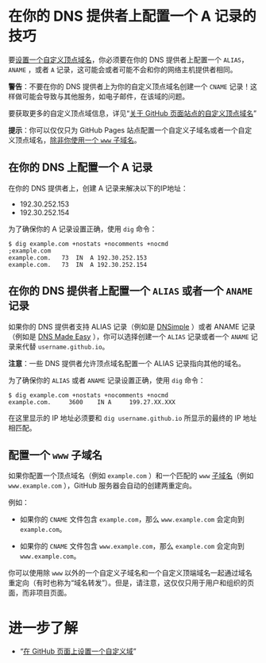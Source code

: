 # 在你的 DNS 提供者上配置一个 A 记录的技巧

要[设置一个自定义顶点域名](https://help.github.com/articles/setting-up-a-custom-domain-with-github-pages)，你必须要在你的 DNS 提供者上配置一个 `ALIAS`，`ANAME` ，或者 `A` 记录，这可能会或者可能不会和你的网络主机提供者相同。

**警告**：不要在你的 DNS 提供者上为你的自定义顶点域名创建一个 `CNAME` 记录！这样做可能会导致与其他服务，如电子邮件，在该域的问题。

要获取更多的自定义顶点域信息，详见“[关于 GitHub 页面站点的自定义顶点域名](https://help.github.com/articles/about-custom-domains-for-github-pages-sites#apex-domains)”

**提示**：你可以仅仅只为 GitHub Pages 站点配置一个自定义子域名或者一个自定义顶点域名，[除非你使用一个 `www` 子域名](https://help.github.com/articles/tips-for-configuring-an-a-record-with-your-dns-provider/#configuring-a-www-subdomain)。

## 在你的 DNS 上配置一个 A 记录

在你的 DNS 提供者上，创建 A 记录来解决以下的IP地址：

- 192.30.252.153
- 192.30.252.154 

为了确保你的 A 记录设置正确，使用 `dig` 命令：

```
$ dig example.com +nostats +nocomments +nocmd
;example.com
example.com.   73  IN  A 192.30.252.153
example.com.   73  IN  A 192.30.252.154
```

## 在你的 DNS 提供者上配置一个 `ALIAS` 或者一个 `ANAME` 记录

如果你的 DNS 提供者支持 ALIAS 记录（例如是 [DNSimple](https://dnsimple.com/) ）或者 ANAME 记录（例如是 [DNS Made Easy](http://www.dnsmadeeasy.com/services/aname-records/) ），你可以选择创建一个 `ALIAS` 记录或者一个 `ANAME` 记录来代替 `username.github.io`。

**注意**：一些 DNS 提供者允许顶点域名配置一个 ALIAS 记录指向其他的域名。

为了确保你的 `ALIAS` 或者 `ANAME` 记录设置正确，使用 `dig` 命令：

```
$ dig example.com +nostats +nocomments +nocmd
example.com.     3600    IN A     199.27.XX.XXX
```

在这里显示的 IP 地址必须要和 `dig username.github.io` 所显示的最终的 IP 地址相匹配。

## 配置一个 `www` 子域名

如果你配置一个顶点域名（例如 `example.com` ）和一个匹配的 `www` [子域名](https://help.github.com/articles/about-custom-domains-for-github-pages-sites#subdomains)（例如 `www.example.com` ），GitHub 服务器会自动的创建两重定向。

例如：

- 如果你的 `CNAME` 文件包含 `example.com`，那么 `www.example.com` 会定向到 `example.com`。
	
- 如果你的 `CNAME` 文件包含 `www.example.com`，那么 `example.com` 会定向到 `www.example.com`。

你可以使用除 `www` 以外的一个自定义子域名和一个自定义顶端域名一起通过域名重定向（有时也称为“域名转发”）。但是，请注意，这仅仅只用于用户和组织的页面，而非项目页面。

# 进一步了解
	
- “[在 GitHub 页面上设置一个自定义域](set-custom-domains.md)”
